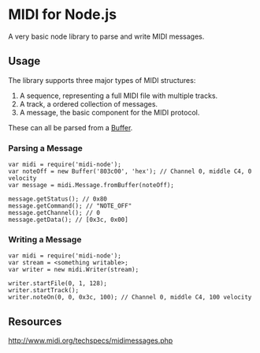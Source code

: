 # MIDI for Node.js

A very basic node library to parse and write MIDI messages.

## Usage

The library supports three major types of MIDI structures:

1. A sequence, representing a full MIDI file with multiple tracks.
2. A track, a ordered collection of messages.
3. A message, the basic component for the MIDI protocol.

These can all be parsed from a [Buffer](https://nodejs.org/api/buffer.html).

### Parsing a Message

    var midi = require('midi-node');
    var noteOff = new Buffer('803c00', 'hex'); // Channel 0, middle C4, 0 velocity
    var message = midi.Message.fromBuffer(noteOff);
    
    message.getStatus(); // 0x80
    message.getCommand(); // "NOTE_OFF"
    message.getChannel(); // 0
    message.getData(); // [0x3c, 0x00]
    
### Writing a Message

    var midi = require('midi-node');
    var stream = <something writable>;
    var writer = new midi.Writer(stream);
		
    writer.startFile(0, 1, 128);
    writer.startTrack();
    writer.noteOn(0, 0, 0x3c, 100); // Channel 0, middle C4, 100 velocity

## Resources

http://www.midi.org/techspecs/midimessages.php


